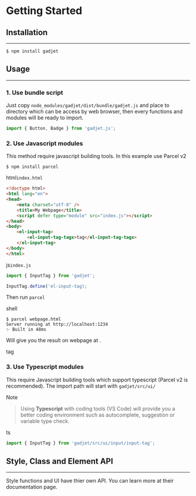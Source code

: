 # Getting Started

## Installation
---

```shell
$ npm install gadjet
```

## Usage
---
### 1. Use bundle script

Just copy `node_modules/gadjet/dist/bundle/gadjet.js` and place to directory
which can be access by web browser, then every functions and modules will be
ready to import.

```js
import { Button, Badge } from 'gadjet.js';
```

### 2. Use Javascript modules

This method require javascript building tools. In this example use Parcel v2

```shell
$ npm install parcel
```

<el-code-title>html<code>index.html</code></el-code-title>
```html
<!doctype html>
<html lang="en">
<head>
    <meta charset="utf-8" />
    <title>My Webpage</title>
    <script defer type="module" src="index.js"></script>
</head>
<body>
    <el-input-tag>
        <el-input-tag-tagx>tag</el-input-tag-tagx>
    </el-input-tag>
</body>
</html>
```

<el-code-title>js<code>index.js</code></el-tag>
```js
import { InputTag } from 'gadjet';

InputTag.define('el-input-tag);
```

Then run `parcel`

<el-code-title>shell</el-code-title>
```shell
$ parcel webpage.html
Server running at http://localhost:1234
✨ Built in 48ms
```

Will give you the result on webpage at [](http://localhost:1234).

<el-input-tag>
    <el-input-tag-tagx>tag</el-input-tag-tagx>
</el-input-tag>

### 3. Use Typescript modules

This require Javascript building tools which support typescript
(Parcel v2 is recommended). The import path will start with `gadjet/src/ui/`

<el-blockquote-title>Note</el-blockquote-title>

> Using **Typescript** with coding tools (VS Code) will provide you a better coding environment
> such as autocomplete, suggestion or variable type check.

<el-code-title>ts</el-code-title>
```ts
import { InputTag } from 'gadjet/src/ui/input/input-tag';
```

## Style, Class and Element API
---

Style functions and UI have thier own API. You can learn
more at their documentation page.